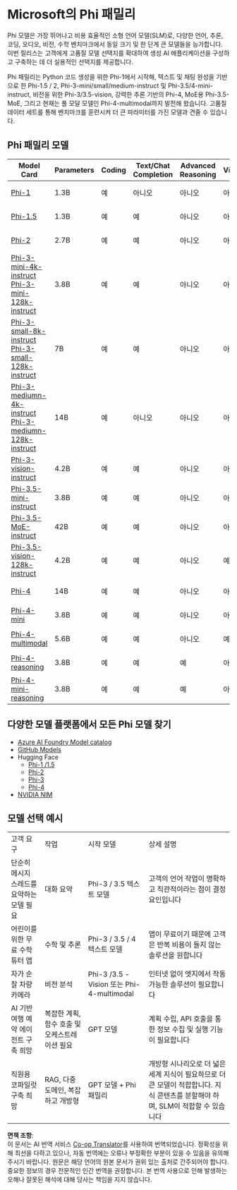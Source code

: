 <!--
CO_OP_TRANSLATOR_METADATA:
{
  "original_hash": "b5d936ffe4dfbab2244f6eb21b11f3b3",
  "translation_date": "2025-07-16T18:30:56+00:00",
  "source_file": "md/01.Introduction/01/01.PhiFamily.md",
  "language_code": "ko"
}
-->
# Microsoft의 Phi 패밀리

Phi 모델은 가장 뛰어나고 비용 효율적인 소형 언어 모델(SLM)로, 다양한 언어, 추론, 코딩, 오디오, 비전, 수학 벤치마크에서 동일 크기 및 한 단계 큰 모델들을 능가합니다. 이번 릴리스는 고객에게 고품질 모델 선택지를 확대하여 생성 AI 애플리케이션을 구성하고 구축하는 데 더 실용적인 선택지를 제공합니다.

Phi 패밀리는 Python 코드 생성을 위한 Phi-1에서 시작해, 텍스트 및 채팅 완성을 기반으로 한 Phi-1.5 / 2, Phi-3-mini/small/medium-instruct 및 Phi-3.5/4-mini-instruct, 비전을 위한 Phi-3/3.5-vision, 강력한 추론 기반의 Phi-4, MoE용 Phi-3.5-MoE, 그리고 현재는 풀 모달 모델인 Phi-4-multimodal까지 발전해 왔습니다. 고품질 데이터 세트를 통해 벤치마크를 훈련시켜 더 큰 파라미터를 가진 모델과 견줄 수 있습니다.

## Phi 패밀리 모델

<div style="font-size:8px">

| Model Card |Parameters|Coding|Text/Chat Completion|Advanced Reasoning| Vision | Audio | MoE
| - | -  | - | - |- |- |- |- |
|[Phi-1](https://huggingface.co/microsoft/phi-1)|1.3B| 예| 아니오 | 아니오 |아니오 |아니오 |아니오 |
|[Phi-1.5](https://huggingface.co/microsoft/phi-1_5)|1.3B| 예|예| 아니오 |아니오 |아니오 |아니오 |
|[Phi-2](https://huggingface.co/microsoft/phi-1_5)|2.7B| 예|예| 아니오 |아니오 |아니오 |아니오 |
|[Phi-3-mini-4k-instruct](https://huggingface.co/microsoft/Phi-3-mini-4k-instruct)<br/>[Phi-3-mini-128k-instruct](https://huggingface.co/microsoft/Phi-3-mini-128k-instruct)|3.8B| 예|예| 아니오 |아니오 |아니오 |아니오 |
|[Phi-3-small-8k-instruct](https://huggingface.co/microsoft/Phi-3-small-8k-instruct)<br/>[Phi-3-small-128k-instruct](https://huggingface.co/microsoft/Phi-3-small-128k-instruct)<br/>|7B| 예|예| 아니오 |아니오 |아니오 |아니오 |
|[Phi-3-mediumn-4k-instruct](https://huggingface.co/microsoft/Phi-3-medium-4k-instruct)<br>[Phi-3-mediumn-128k-instruct](https://huggingface.co/microsoft/Phi-3-medium-128k-instruct)|14B|예|아니오| 아니오 |아니오 |아니오 |아니오 |
|[Phi-3-vision-instruct](https://huggingface.co/microsoft/Phi-3-vision-128k-instruct)|4.2B|예|예|아니오 |아니오 |아니오 |아니오 |
|[Phi-3.5-mini-instruct](https://huggingface.co/microsoft/Phi-3.5-mini-instruct)|3.8B|예|예| 아니오 |아니오 |아니오 |아니오 |
|[Phi-3.5-MoE-instruct](https://huggingface.co/microsoft/Phi-3.5-MoE-instruct)|42B|예|예| 아니오 |아니오 |아니오 |예 |
|[Phi-3.5-vision-128k-instruct](https://huggingface.co/microsoft/Phi-3.5-vision-instruct)|4.2B|예|예| 아니오 |예 |아니오 |아니오 |
|[Phi-4](https://huggingface.co/microsoft/phi-4)|14B|예|예| 아니오 |아니오 |아니오 |아니오 |
|[Phi-4-mini](https://huggingface.co/microsoft/Phi-4-mini-instruct)|3.8B|예|예| 아니오 |아니오 |아니오 |아니오 |
|[Phi-4-multimodal](https://huggingface.co/microsoft/Phi-4-multimodal-instruct)|5.6B|예|예| 아니오 |예 |예 |아니오 |
|[Phi-4-reasoning](../../../../../md/01.Introduction/01)|3.8B|예|예| 예 |아니오 |아니오 |아니오 |
|[Phi-4-mini-reasoning](../../../../../md/01.Introduction/01)|3.8B|예|예| 예 |아니오 |아니오 |아니오 |

</div>

## **다양한 모델 플랫폼에서 모든 Phi 모델 찾기**

- [Azure AI Foundry Model catalog](https://ai.azure.com/explore/models?selectedCollection=phi)
- [GitHub Models](https://github.com/marketplace?query=Phi&type=models)
- Hugging Face
  - [Phi-1 /1.5](https://huggingface.co/collections/microsoft/phi-1-6626e29134744e94e222d572)
  - [Phi-2](https://huggingface.co/microsoft/phi-2)
  - [Phi-3](https://huggingface.co/collections/microsoft/phi-3-6626e15e9585a200d2d761e3)
  - [Phi-4](https://huggingface.co/collections/microsoft/phi-4-677e9380e514feb5577a40e4) 
- [NVIDIA NIM](https://build.nvidia.com/search?q=Phi)

## 모델 선택 예시

| | | | |
|-|-|-|-|
|고객 요구|작업|시작 모델|상세 설명|
|단순히 메시지 스레드를 요약하는 모델 필요|대화 요약|Phi-3 / 3.5 텍스트 모델|고객의 언어 작업이 명확하고 직관적이라는 점이 결정 요인입니다|
|어린이를 위한 무료 수학 튜터 앱|수학 및 추론|Phi-3 / 3.5 / 4 텍스트 모델|앱이 무료이기 때문에 고객은 반복 비용이 들지 않는 솔루션을 원합니다|
|자가 순찰 차량 카메라|비전 분석|Phi-3 /3.5 -Vision 또는 Phi-4-multimodal|인터넷 없이 엣지에서 작동 가능한 솔루션이 필요합니다|
|AI 기반 여행 예약 에이전트 구축 희망|복잡한 계획, 함수 호출 및 오케스트레이션 필요|GPT 모델|계획 수립, API 호출을 통한 정보 수집 및 실행 기능이 필요합니다|
|직원용 코파일럿 구축 희망|RAG, 다중 도메인, 복잡하고 개방형|GPT 모델 + Phi 패밀리|개방형 시나리오로 더 넓은 세계 지식이 필요하므로 더 큰 모델이 적합합니다. 지식 콘텐츠를 분할해야 하며, SLM이 적합할 수 있습니다|

**면책 조항**:  
이 문서는 AI 번역 서비스 [Co-op Translator](https://github.com/Azure/co-op-translator)를 사용하여 번역되었습니다. 정확성을 위해 최선을 다하고 있으나, 자동 번역에는 오류나 부정확한 부분이 있을 수 있음을 유의해 주시기 바랍니다. 원문은 해당 언어의 원본 문서가 권위 있는 출처로 간주되어야 합니다. 중요한 정보의 경우 전문적인 인간 번역을 권장합니다. 본 번역 사용으로 인해 발생하는 오해나 잘못된 해석에 대해 당사는 책임을 지지 않습니다.